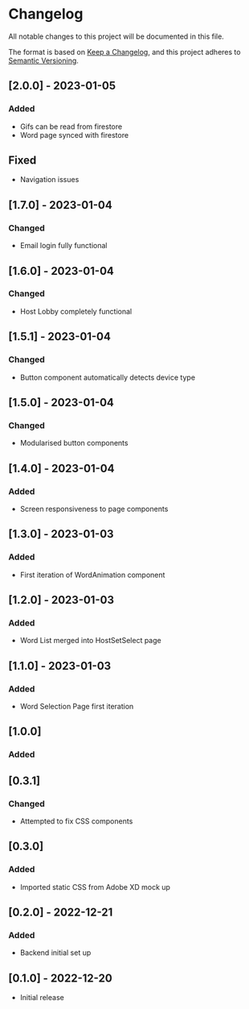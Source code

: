 # Changelog

All notable changes to this project will be documented in this file.

The format is based on [Keep a Changelog](https://keepachangelog.com/en/1.0.0/),
and this project adheres to [Semantic Versioning](https://semver.org/spec/v2.0.0.html).

## [2.0.0] - 2023-01-05
### Added
- Gifs can be read from firestore
- Word page synced with firestore
## Fixed
- Navigation issues

## [1.7.0] - 2023-01-04
### Changed
- Email login fully functional

## [1.6.0] - 2023-01-04
### Changed
- Host Lobby completely functional

## [1.5.1] - 2023-01-04
### Changed
- Button component automatically detects device type

## [1.5.0] - 2023-01-04
### Changed
- Modularised button components

## [1.4.0] - 2023-01-04
### Added
- Screen responsiveness to page components

## [1.3.0] - 2023-01-03
### Added
- First iteration of WordAnimation component

## [1.2.0] - 2023-01-03
### Added
- Word List merged into HostSetSelect page

## [1.1.0] - 2023-01-03
### Added
- Word Selection Page first iteration

## [1.0.0]
### Added


## [0.3.1]
### Changed
- Attempted to fix CSS components


## [0.3.0]
### Added
- Imported static CSS from Adobe XD mock up


## [0.2.0] - 2022-12-21
### Added
- Backend initial set up

## [0.1.0] - 2022-12-20
- Initial release